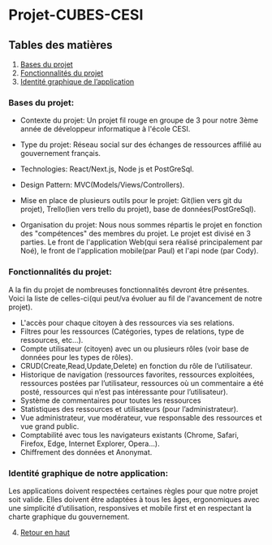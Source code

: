 # Projet-CUBES-CESI
## Tables des matières
1. [Bases du projet](#bases-du-projet)
2. [Fonctionnalités du projet](#fonctionnalités-du-projet)
3. [Identité graphique de l’application](#identité-graphique-de-notre-application)

### Bases du projet:

* Contexte du projet: Un projet fil rouge en groupe de 3 pour notre 3ème année de développeur informatique à l'école CESI.

* Type du projet: Réseau social sur des échanges de ressources affilié au gouvernement français.

* Technologies: React/Next.js, Node js et PostGreSql.

* Design Pattern: MVC(Models/Views/Controllers).

* Mise en place de plusieurs outils pour le projet: Git(lien vers git du projet), Trello(lien vers trello du projet), base de données(PostGreSql).

* Organisation du projet: Nous nous sommes répartis le projet en fonction des "compétences" des membres du projet. Le projet est divisé en 3 parties. Le front de l'application Web(qui sera réalisé principalement par Noé), le front de l'application mobile(par Paul) et l'api node (par Cody). 

### Fonctionnalités du projet:
A la fin du projet de nombreuses fonctionnalités devront être présentes. Voici la liste de celles-ci(qui peut/va évoluer au fil de l'avancement de notre projet).

- L'accès pour chaque citoyen à des ressources via ses relations.
- Filtres pour les ressources (Catégories, types de relations, type de ressources, etc…).
- Compte utilisateur (citoyen) avec un ou plusieurs rôles (voir base de données pour les types de rôles).
- CRUD(Create,Read,Update,Delete) en fonction du rôle de l’utilisateur.
- Historique de navigation (ressources favorites, ressources exploitées, ressources postées par l’utilisateur, ressources où un commentaire a été posté, ressources qui n’est pas intéressante pour l’utilisateur).
- Système de commentaires pour toutes les ressources
- Statistiques des ressources et utilisateurs (pour l’administrateur).
- Vue administrateur, vue modérateur, vue responsable des ressources et vue grand public.
- Comptabilité avec tous les navigateurs existants (Chrome, Safari, Firefox, Edge, Internet Explorer, Opera…).
- Chiffrement des données et Anonymat.

### Identité graphique de notre application:

Les applications doivent respectées certaines règles pour que notre projet soit valide. Elles doivent être adaptées à tous les âges, ergonomiques avec une simplicité d’utilisation, responsives et mobile first et en respectant la charte graphique du gouvernement.

4. [Retour en haut](#projet-cubes-cesi)
